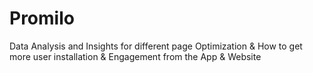 # Promilo

Data Analysis and Insights for different page Optimization & How
to get more user installation & Engagement from the App &
Website
